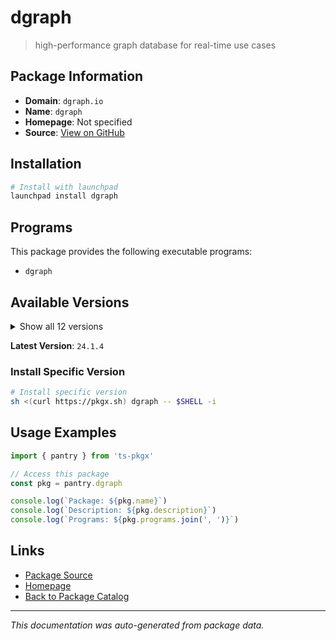 # dgraph

> high-performance graph database for real-time use cases

## Package Information

- **Domain**: `dgraph.io`
- **Name**: `dgraph`
- **Homepage**: Not specified
- **Source**: [View on GitHub](https://github.com/pkgxdev/pantry/tree/main/projects/dgraph.io/package.yml)

## Installation

```bash
# Install with launchpad
launchpad install dgraph
```

## Programs

This package provides the following executable programs:

- `dgraph`

## Available Versions

<details>
<summary>Show all 12 versions</summary>

- `24.1.4`, `24.1.3`, `24.1.2`, `24.1.1`, `24.1.0`
- `24.0.5`, `24.0.4`, `24.0.2`, `24.0.1`, `24.0.0`
- `23.1.1`, `23.1.0`

</details>

**Latest Version**: `24.1.4`

### Install Specific Version

```bash
# Install specific version
sh <(curl https://pkgx.sh) dgraph -- $SHELL -i
```

## Usage Examples

```typescript
import { pantry } from 'ts-pkgx'

// Access this package
const pkg = pantry.dgraph

console.log(`Package: ${pkg.name}`)
console.log(`Description: ${pkg.description}`)
console.log(`Programs: ${pkg.programs.join(', ')}`)
```

## Links

- [Package Source](https://github.com/pkgxdev/pantry/tree/main/projects/dgraph.io/package.yml)
- [Homepage](#)
- [Back to Package Catalog](../../package-catalog.md)

---

*This documentation was auto-generated from package data.*
